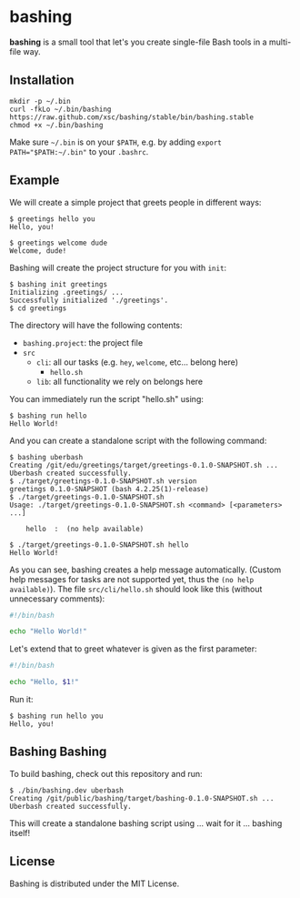 # bashing

__bashing__ is a small tool that let's you create single-file Bash tools in a multi-file
way.

## Installation

```
mkdir -p ~/.bin 
curl -fkLo ~/.bin/bashing https://raw.github.com/xsc/bashing/stable/bin/bashing.stable
chmod +x ~/.bin/bashing
```

Make sure `~/.bin` is on your `$PATH`, e.g. by adding `export PATH="$PATH:~/.bin"` to your
`.bashrc`.

## Example

We will create a simple project that greets people in different ways:

```
$ greetings hello you
Hello, you!

$ greetings welcome dude
Welcome, dude!
```

Bashing will create the project structure for you with `init`:

```
$ bashing init greetings
Initializing .greetings/ ...
Successfully initialized './greetings'.
$ cd greetings
```

The directory will have the following contents:

- `bashing.project`: the project file
- `src`
  - `cli`: all our tasks (e.g. `hey`, `welcome`, etc... belong here)
     - `hello.sh`
  - `lib`: all functionality we rely on belongs here

You can immediately run the script "hello.sh" using:

```
$ bashing run hello
Hello World!
```

And you can create a standalone script with the following command:

```
$ bashing uberbash
Creating /git/edu/greetings/target/greetings-0.1.0-SNAPSHOT.sh ...
Uberbash created successfully.
$ ./target/greetings-0.1.0-SNAPSHOT.sh version
greetings 0.1.0-SNAPSHOT (bash 4.2.25(1)-release)
$ ./target/greetings-0.1.0-SNAPSHOT.sh 
Usage: ./target/greetings-0.1.0-SNAPSHOT.sh <command> [<parameters> ...]

    hello  :  (no help available)

$ ./target/greetings-0.1.0-SNAPSHOT.sh hello
Hello World!
```

As you can see, bashing creates a help message automatically. (Custom help
messages for tasks are not supported yet, thus the `(no help available)`).
The file `src/cli/hello.sh` should look like this (without unnecessary comments):

```bash
#!/bin/bash

echo "Hello World!"
```

Let's extend that to greet whatever is given as the first parameter:

```bash
#!/bin/bash

echo "Hello, $1!"
```

Run it:

```
$ bashing run hello you
Hello, you!
```

## Bashing Bashing

To build bashing, check out this repository and run:

```
$ ./bin/bashing.dev uberbash
Creating /git/public/bashing/target/bashing-0.1.0-SNAPSHOT.sh ...
Uberbash created successfully.
```

This will create a standalone bashing script using ... wait for it ... bashing itself!

## License 

Bashing is distributed under the MIT License.
